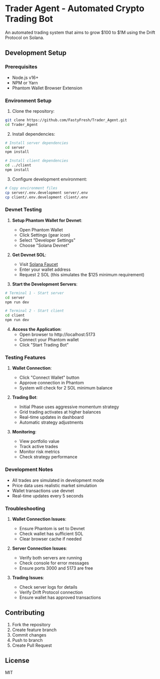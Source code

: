 # Trader Agent - Automated Crypto Trading Bot

An automated trading system that aims to grow $100 to $1M using the Drift Protocol on Solana.

## Development Setup

### Prerequisites
- Node.js v16+
- NPM or Yarn
- Phantom Wallet Browser Extension

### Environment Setup

1. Clone the repository:
```bash
git clone https://github.com/FastyFresh/Trader_Agent.git
cd Trader_Agent
```

2. Install dependencies:
```bash
# Install server dependencies
cd server
npm install

# Install client dependencies
cd ../client
npm install
```

3. Configure development environment:
```bash
# Copy environment files
cp server/.env.development server/.env
cp client/.env.development client/.env
```

### Devnet Testing

1. **Setup Phantom Wallet for Devnet**:
   - Open Phantom Wallet
   - Click Settings (gear icon)
   - Select "Developer Settings"
   - Choose "Solana Devnet"

2. **Get Devnet SOL**:
   - Visit [Solana Faucet](https://solfaucet.com)
   - Enter your wallet address
   - Request 2 SOL (this simulates the $125 minimum requirement)

3. **Start the Development Servers**:
```bash
# Terminal 1 - Start server
cd server
npm run dev

# Terminal 2 - Start client
cd client
npm run dev
```

4. **Access the Application**:
   - Open browser to http://localhost:5173
   - Connect your Phantom wallet
   - Click "Start Trading Bot"

### Testing Features

1. **Wallet Connection**:
   - Click "Connect Wallet" button
   - Approve connection in Phantom
   - System will check for 2 SOL minimum balance

2. **Trading Bot**:
   - Initial Phase uses aggressive momentum strategy
   - Grid trading activates at higher balances
   - Real-time updates in dashboard
   - Automatic strategy adjustments

3. **Monitoring**:
   - View portfolio value
   - Track active trades
   - Monitor risk metrics
   - Check strategy performance

### Development Notes

- All trades are simulated in development mode
- Price data uses realistic market simulation
- Wallet transactions use devnet
- Real-time updates every 5 seconds

### Troubleshooting

1. **Wallet Connection Issues**:
   - Ensure Phantom is set to Devnet
   - Check wallet has sufficient SOL
   - Clear browser cache if needed

2. **Server Connection Issues**:
   - Verify both servers are running
   - Check console for error messages
   - Ensure ports 3000 and 5173 are free

3. **Trading Issues**:
   - Check server logs for details
   - Verify Drift Protocol connection
   - Ensure wallet has approved transactions

## Contributing

1. Fork the repository
2. Create feature branch
3. Commit changes
4. Push to branch
5. Create Pull Request

## License

MIT
